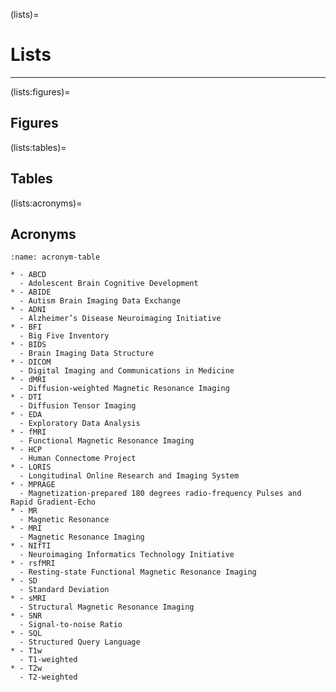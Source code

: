 (lists)=
# Lists

<hr>

(lists:figures)=
## Figures

(lists:tables)=
## Tables


(lists:acronyms)=
## Acronyms

```{list-table} Acronyms
:name: acronym-table

* - ABCD
  - Adolescent Brain Cognitive Development
* - ABIDE
  - Autism Brain Imaging Data Exchange
* - ADNI
  - Alzheimer’s Disease Neuroimaging Initiative
* - BFI
  - Big Five Inventory
* - BIDS
  - Brain Imaging Data Structure
* - DICOM
  - Digital Imaging and Communications in Medicine
* - dMRI
  - Diffusion-weighted Magnetic Resonance Imaging
* - DTI
  - Diffusion Tensor Imaging
* - EDA
  - Exploratory Data Analysis
* - fMRI
  - Functional Magnetic Resonance Imaging
* - HCP
  - Human Connectome Project
* - LORIS
  - Longitudinal Online Research and Imaging System
* - MPRAGE
  - Magnetization-prepared 180 degrees radio-frequency Pulses and Rapid Gradient-Echo
* - MR
  - Magnetic Resonance
* - MRI
  - Magnetic Resonance Imaging
* - NIfTI
  - Neuroimaging Informatics Technology Initiative
* - rsfMRI
  - Resting-state Functional Magnetic Resonance Imaging
* - SD
  - Standard Deviation
* - sMRI
  - Structural Magnetic Resonance Imaging
* - SNR
  - Signal-to-noise Ratio
* - SQL
  - Structured Query Language
* - T1w
  - T1-weighted
* - T2w
  - T2-weighted
```

<!-- Another format:

BIDS
: Brain Imaging Data Structure

BFI
: Big Five Inventory

DICOM
: Digital Imaging and Communications in Medicine

DTI
: Diffusion Tensor Imaging

EDA
: Exploratory Data Analysis

MR
: Magnetic Resonance

MRI
: Magnetic Resonance Imaging

SNR
: Signal-to-noise Ratio

SQL
: Structured Query Language -->